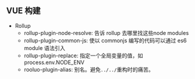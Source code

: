 ## VUE 构建
- Rollup
    - rollup-plugin-node-resolve: 告诉 rollup 去哪里找这些node modules
    - rollup-plugin-common-js: 使以 commonjs 编写的代码可以通过 es6 module 语法引入
    - rollup-plugin-replace: 指定一个全局变量的值，如 process.env.NODE_ENV
    - rooluo-plugin-alias: 别名。避免`../../`重构时的痛苦。